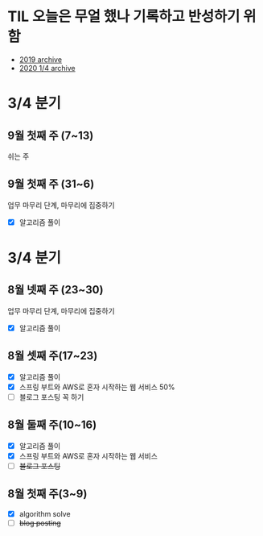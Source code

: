 # TIL 오늘은 무얼 했나 기록하고 반성하기 위함
- [2019 archive](https://github.com/nokchax/TIL/blob/master/archive/2019.md)
- [2020 1/4 archive](https://github.com/nokchax/TIL/blob/master/archive/2020-first-quarter.md)

# 3/4 분기
## 9월 첫째 주 (7~13)
쉬는 주

## 9월 첫째 주 (31~6)
업무 마무리 단계, 마무리에 집중하기
- [x] 알고리즘 풀이

# 3/4 분기
## 8월 넷째 주 (23~30)
업무 마무리 단계, 마무리에 집중하기
- [x] 알고리즘 풀이

## 8월 셋째 주(17~23)
- [x] 알고리즘 풀이
- [x] 스프링 부트와 AWS로 혼자 시작하는 웹 서비스 50%
- [ ] 블로그 포스팅 꼭 하기

## 8월 둘째 주(10~16)
- [x] 알고리즘 풀이
- [x] 스프링 부트와 AWS로 혼자 시작하는 웹 서비스
- [ ] ~~블로그 포스팅~~

## 8월 첫째 주(3~9)
- [x] algorithm solve
- [ ] ~~blog posting~~
